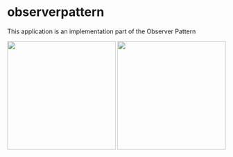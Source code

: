 # observerpattern

This application is an implementation part of the Observer Pattern

<img src="[https://your-image-url.type](https://user-images.githubusercontent.com/107180424/210887624-1e32dd49-184a-4215-93c8-9cd7d6dd45be.png)" width="250" style="max-width: 100%;">
<img src="[https://your-image-url.type](https://user-images.githubusercontent.com/107180424/210887661-f034e8ea-2b10-4e5a-a946-7105d90a3be8.png)" width="250" height="250">
